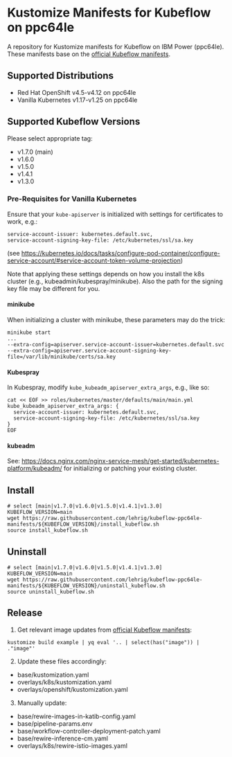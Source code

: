 # Kustomize Manifests for Kubeflow on ppc64le
A repository for Kustomize manifests for Kubeflow on IBM Power (ppc64le).
These manifests base on the [official Kubeflow manifests](http://www.github.com/kubeflow/manifests/).

## Supported Distributions
- Red Hat OpenShift v4.5-v4.12 on ppc64le
- Vanilla Kubernetes v1.17-v1.25 on ppc64le

## Supported Kubeflow Versions
Please select appropriate tag:
- v1.7.0 (main)
- v1.6.0
- v1.5.0
- v1.4.1
- v1.3.0

### Pre-Requisites for Vanilla Kubernetes
Ensure that your ```kube-apiserver``` is initialized with settings for certificates to work, e.g.:
```
service-account-issuer: kubernetes.default.svc,
service-account-signing-key-file: /etc/kubernetes/ssl/sa.key
```
(see https://kubernetes.io/docs/tasks/configure-pod-container/configure-service-account/#service-account-token-volume-projection)

Note that applying these settings depends on how you install the k8s cluster (e.g., kubeadmin/kubespray/minikube). Also the path for the signing key file may be different for you.

#### minikube
When initializing a cluster with minikube, these parameters may do the trick:
```
minikube start
...
--extra-config=apiserver.service-account-issuer=kubernetes.default.svc 
--extra-config=apiserver.service-account-signing-key-file=/var/lib/minikube/certs/sa.key
```

#### Kubespray
In Kubespray, modify ```kube_kubeadm_apiserver_extra_args```, e.g., like so:
```
cat << EOF >> roles/kubernetes/master/defaults/main/main.yml
kube_kubeadm_apiserver_extra_args: {
  service-account-issuer: kubernetes.default.svc,
  service-account-signing-key-file: /etc/kubernetes/ssl/sa.key
}
EOF
```

#### kubeadm
See: https://docs.nginx.com/nginx-service-mesh/get-started/kubernetes-platform/kubeadm/ for initializing or patching your existing cluster.

## Install
```
# select [main|v1.7.0|v1.6.0|v1.5.0|v1.4.1|v1.3.0]
KUBEFLOW_VERSION=main
wget https://raw.githubusercontent.com/lehrig/kubeflow-ppc64le-manifests/${KUBEFLOW_VERSION}/install_kubeflow.sh
source install_kubeflow.sh
```
## Uninstall
```
# select [main|v1.7.0|v1.6.0|v1.5.0|v1.4.1|v1.3.0]
KUBEFLOW_VERSION=main
wget https://raw.githubusercontent.com/lehrig/kubeflow-ppc64le-manifests/${KUBEFLOW_VERSION}/uninstall_kubeflow.sh
source uninstall_kubeflow.sh
```

## Release
1. Get relevant image updates from [official Kubeflow manifests](http://www.github.com/kubeflow/manifests/):
```
kustomize build example | yq eval '.. | select(has("image")) | ."image"'
```
2. Update these files accordingly:
- base/kustomization.yaml
- overlays/k8s/kustomization.yaml
- overlays/openshift/kustomization.yaml
3. Manually update:
- base/rewire-images-in-katib-config.yaml
- base/pipeline-params.env
- base/workflow-controller-deployment-patch.yaml
- base/rewire-inference-cm.yaml
- overlays/k8s/rewire-istio-images.yaml

